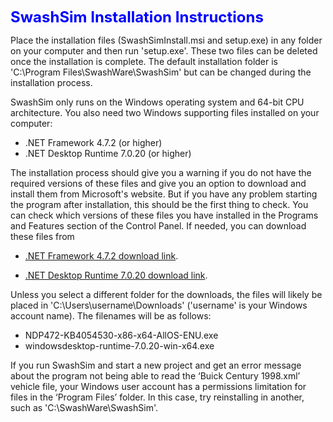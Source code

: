 <p align="left"><b><font size="5" color="0000FF">SwashSim Installation Instructions</font></b></p>

Place the installation files (SwashSimInstall.msi and setup.exe) in any folder on your computer and then run 'setup.exe'. These two files can be deleted once the installation is complete. The default installation folder is 'C:\Program Files\SwashWare\SwashSim' but can be changed during the installation process.

SwashSim only runs on the Windows operating system and 64-bit CPU architecture. You also need two Windows supporting files installed on your computer:

* .NET Framework 4.7.2 (or higher)  
* .NET Desktop Runtime 7.0.20 (or higher)

The installation process should give you a warning if you do not have the required versions of these files and give you an option to download and install them from Microsoft's website. But if you have any problem starting the program after installation, this should be the first thing to check. You can check which versions of these files you have installed in the Programs and Features section of the Control Panel. If needed, you can download these files from

* <a href="https://dotnet.microsoft.com/en-us/download/dotnet-framework/thank-you/net472-offline-installer">.NET Framework 4.7.2 download link</a>.

* <a href="https://dotnet.microsoft.com/en-us/download/dotnet/thank-you/runtime-desktop-7.0.20-windows-x64-installer">.NET Desktop Runtime 7.0.20 download link</a>. 

Unless you select a different folder for the downloads, the files will likely be placed in 'C:\Users\username\Downloads' ('username' is your Windows account name). The filenames will be as follows:

* NDP472-KB4054530-x86-x64-AllOS-ENU.exe  
* windowsdesktop-runtime-7.0.20-win-x64.exe

If you run SwashSim and start a new project and get an error message about the program not being able to read the ‘Buick Century 1998.xml’ vehicle file, your Windows user account has a permissions limitation for files in the ‘Program Files’ folder. In this case, try reinstalling in another, such as 'C:\SwashWare\SwashSim'.
